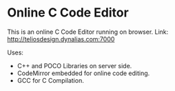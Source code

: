 # Online C Code Editor

This is an online C Code Editor running on browser. Link: http://teliosdesign.dynalias.com:7000

Uses:

- C++ and POCO Libraries on server side.
- CodeMirror embedded for online code editing.
- GCC for C Compilation.
